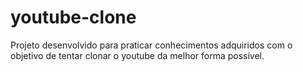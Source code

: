 # youtube-clone
Projeto desenvolvido para praticar conhecimentos adquiridos com o objetivo de tentar clonar o youtube da melhor forma possível.
